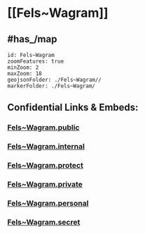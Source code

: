 # [[Fels~Wagram]] 



## #has_/map  



```leaflet
id: Fels~Wagram
zoomFeatures: true 
minZoom: 2 
maxZoom: 18
geojsonFolder: ./Fels~Wagram//
markerFolder: ./Fels~Wagram/
```





## Confidential Links & Embeds: 

### [Fels~Wagram.public](/_public/\Earth\Continent\Europe\Europe~Central\Austria\Austrias_States\Niederösterreich\counties~NÖ\Tulln\cities~TullnFels~Wagram.public.md) 

### [Fels~Wagram.internal](/_internal/\Earth\Continent\Europe\Europe~Central\Austria\Austrias_States\Niederösterreich\counties~NÖ\Tulln\cities~TullnFels~Wagram.internal.md) 

### [Fels~Wagram.protect](/_protect/\Earth\Continent\Europe\Europe~Central\Austria\Austrias_States\Niederösterreich\counties~NÖ\Tulln\cities~TullnFels~Wagram.protect.md) 

### [Fels~Wagram.private](/_private/\Earth\Continent\Europe\Europe~Central\Austria\Austrias_States\Niederösterreich\counties~NÖ\Tulln\cities~TullnFels~Wagram.private.md) 

### [Fels~Wagram.personal](/_personal/\Earth\Continent\Europe\Europe~Central\Austria\Austrias_States\Niederösterreich\counties~NÖ\Tulln\cities~TullnFels~Wagram.personal.md) 

### [Fels~Wagram.secret](/_secret/\Earth\Continent\Europe\Europe~Central\Austria\Austrias_States\Niederösterreich\counties~NÖ\Tulln\cities~TullnFels~Wagram.secret.md)

